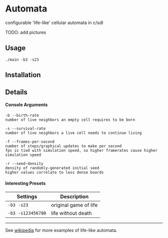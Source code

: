 
# Automata
configurable 'life-like' cellular automata in c/sdl

TODO: add pictures

## Usage
```
./main -b3 -s23
```

## Installation

## Details
#### Console Arguments
```
-b --birth-rate
number of live neighbors an empty cell requires to be born

-s --survival-rate
number of live neighbors a live cell needs to continue living

-f --frames-per-second
number of steps/graphical updates to make per second
fps is tied with simulation speed, so higher framerates cause higher simulation speed

-r --seed-density
density of randomly-generated initial seed
higher values correlate to less dense boards
```

#### Interesting Presets
 Settings            | Description 
---------------------|----------------------
`-b3 -s23`           | original game of life
`-b3 -s123456780`    | life without death
--------------------------------------------

See [wikipedia](https://en.wikipedia.org/wiki/Life-like_cellular_automaton) for more examples of life-like automata.










